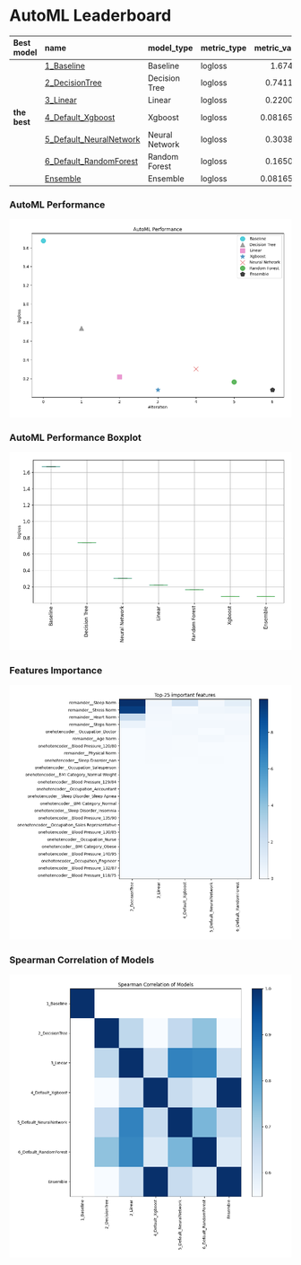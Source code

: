 # AutoML Leaderboard

| Best model   | name                                                         | model_type     | metric_type   |   metric_value |   train_time |
|:-------------|:-------------------------------------------------------------|:---------------|:--------------|---------------:|-------------:|
|              | [1_Baseline](1_Baseline/README.md)                           | Baseline       | logloss       |      1.67454   |         1.64 |
|              | [2_DecisionTree](2_DecisionTree/README.md)                   | Decision Tree  | logloss       |      0.741143  |         9.39 |
|              | [3_Linear](3_Linear/README.md)                               | Linear         | logloss       |      0.220068  |         1.81 |
| **the best** | [4_Default_Xgboost](4_Default_Xgboost/README.md)             | Xgboost        | logloss       |      0.0816517 |         3.54 |
|              | [5_Default_NeuralNetwork](5_Default_NeuralNetwork/README.md) | Neural Network | logloss       |      0.303876  |         1.47 |
|              | [6_Default_RandomForest](6_Default_RandomForest/README.md)   | Random Forest  | logloss       |      0.165033  |         3.8  |
|              | [Ensemble](Ensemble/README.md)                               | Ensemble       | logloss       |      0.0816517 |         0.16 |

### AutoML Performance
![AutoML Performance](ldb_performance.png)

### AutoML Performance Boxplot
![AutoML Performance Boxplot](ldb_performance_boxplot.png)

### Features Importance
![features importance across models](features_heatmap.png)



### Spearman Correlation of Models
![models spearman correlation](correlation_heatmap.png)

